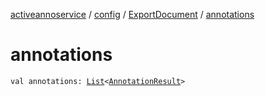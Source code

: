 [activeannoservice](../../index.md) / [config](../index.md) / [ExportDocument](index.md) / [annotations](./annotations.md)

# annotations

`val annotations: `[`List`](https://kotlinlang.org/api/latest/jvm/stdlib/kotlin.collections/-list/index.html)`<`[`AnnotationResult`](../../document/-annotation-result/index.md)`>`